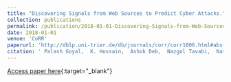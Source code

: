 ```yaml
---
title: "Discovering Signals from Web Sources to Predict Cyber Attacks."
collection: publications
permalink: /publication/2018-01-01-Discovering-Signals-from-Web-Sources-to-Predict-Cyber-Attacks
date: 2018-01-01
venue: 'CoRR'
paperurl: 'http://dblp.uni-trier.de/db/journals/corr/corr1806.html#abs-1806-03342'
citation: ' Palash Goyal,  K. Hossain,  Ashok Deb,  Nazgol Tavabi,  Nathan Bartley,  Andrés Abeliuk,  Emilio Ferrara,  Kristina Lerman, &quot;Discovering Signals from Web Sources to Predict Cyber Attacks..&quot; CoRR, 2018.'
---
```

[Access paper here](http://dblp.uni-trier.de/db/journals/corr/corr1806.html#abs-1806-03342){:target="_blank"}
